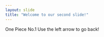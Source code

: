 ```yaml
---
layout: slide
title: "Welcome to our second slide!"
---
```

One Piece No.1
Use the left arrow to go back!
